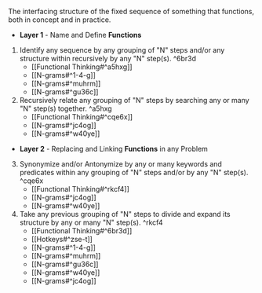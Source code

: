 The interfacing structure of the fixed sequence of something that functions, both in concept and in practice.

- **Layer 1** - Name and Define **Functions**
1. Identify any sequence by any grouping of "N" steps and/or any structure within recursively by any "N" step(s). ^6br3d
	- [[Functional Thinking#^a5hxg]]
	- [[N-grams#^1-4-g]]
	- [[N-grams#^muhrm]]
	- [[N-grams#^gu36c]]
2. Recursively relate any grouping of "N" steps by searching any or many "N" step(s) together. ^a5hxg
    - [[Functional Thinking#^cqe6x]]
    - [[N-grams#^jc4og]]
    - [[N-grams#^w40ye]]
- **Layer 2** - Replacing and Linking **Functions** in any Problem 
3. Synonymize and/or Antonymize by any or many keywords and predicates within any grouping of "N" steps and/or by any "N" step(s). ^cqe6x
    - [[Functional Thinking#^rkcf4]]
    - [[N-grams#^jc4og]]
    - [[N-grams#^w40ye]]
4. Take any previous grouping of "N" steps to divide and expand its structure by any or many "N" step(s). ^rkcf4
    - [[Functional Thinking#^6br3d]]
    - [[Hotkeys#^zse-t]]
	- [[N-grams#^1-4-g]]
	- [[N-grams#^muhrm]]
	- [[N-grams#^gu36c]]
	- [[N-grams#^w40ye]]
	- [[N-grams#^jc4og]]